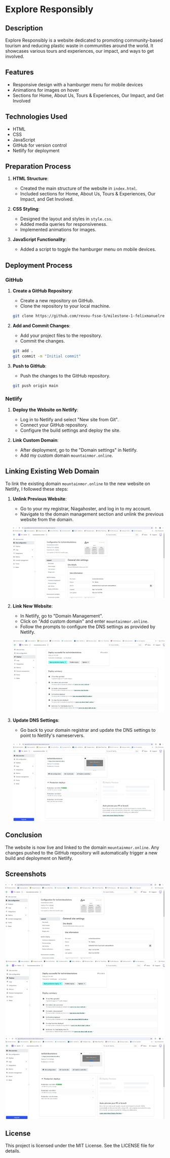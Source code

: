 # Explore Responsibly

## Description

Explore Responsibly is a website dedicated to promoting community-based tourism and reducing plastic waste in communities around the world. It showcases various tours and experiences, our impact, and ways to get involved.

## Features

- Responsive design with a hamburger menu for mobile devices
- Animations for images on hover
- Sections for Home, About Us, Tours & Experiences, Our Impact, and Get Involved

## Technologies Used

- HTML
- CSS
- JavaScript
- GitHub for version control
- Netlify for deployment

## Preparation Process

1. **HTML Structure**:
    - Created the main structure of the website in `index.html`.
    - Included sections for Home, About Us, Tours & Experiences, Our Impact, and Get Involved.

2. **CSS Styling**:
    - Designed the layout and styles in `style.css`.
    - Added media queries for responsiveness.
    - Implemented animations for images.

3. **JavaScript Functionality**:
    - Added a script to toggle the hamburger menu on mobile devices.

## Deployment Process

### GitHub

1. **Create a GitHub Repository**:
    - Create a new repository on GitHub.
    - Clone the repository to your local machine.

    ```bash
    git clone https://github.com/revou-fsse-5/milestone-1-felixmanuelreis.git
    ```

2. **Add and Commit Changes**:
    - Add your project files to the repository.
    - Commit the changes.

    ```bash
    git add .
    git commit -m "Initial commit"
    ```

3. **Push to GitHub**:
    - Push the changes to the GitHub repository.

    ```bash
    git push origin main
    ```

### Netlify

1. **Deploy the Website on Netlify**:
    - Log in to Netlify and select "New site from Git".
    - Connect your GitHub repository.
    - Configure the build settings and deploy the site.

2. **Link Custom Domain**:
    - After deployment, go to the "Domain settings" in Netlify.
    - Add my custom domain `mountainmor.online`.

## Linking Existing Web Domain

To link the existing domain `mountainmor.online` to the new website on Netlify, I followed these steps:

1. **Unlink Previous Website**:
    - Go to your my registrar, Niagahoster, and log in to my account.
    - Navigate to the domain management section and unlink the previous website from the domain.

    ![Unlink Previous Website](images/hitu.jpg)

2. **Link New Website**:
    - In Netlify, go to "Domain Management".
    - Click on "Add custom domain" and enter `mountainmor.online`.
    - Follow the prompts to configure the DNS settings as provided by Netlify.

    ![Link New Website](images/ualu.jpg)

3. **Update DNS Settings**:
    - Go back to your domain registrar and update the DNS settings to point to Netlify's nameservers.

    ![Update DNS Settings](images/sia.jpg)

## Conclusion

The website is now live and linked to the domain `mountainmor.online`. Any changes pushed to the GitHub repository will automatically trigger a new build and deployment on Netlify.

## Screenshots

![Unlink Previous Website](images/hitu.jpg)
![Link New Website](images/ualu.jpg)
![Update DNS Settings](images/sia.jpg)

## License

This project is licensed under the MIT License. See the LICENSE file for details.
